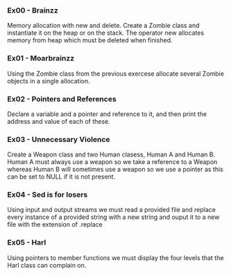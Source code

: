 <h3>Ex00 - Brainzz</h3>
Memory allocation with new and delete. Create a Zombie class and instantiate it on the heap or on the stack. The operator new allocates memory from heap which must be deleted when finished.

<h3>Ex01 - Moarbrainzz</h3>
Using the Zombie class from the previous exercese allocate several Zombie objects in a single allocation.

<h3>Ex02 - Pointers and References</h3>
Declare a variable and a pointer and reference to it, and then print the address and value of each of these.

<h3>Ex03 - Unnecessary Violence</h3>
Create a Weapon class and two Human clasess, Human A and Human B. Human A must always use a weapon so we take a reference to a Weapon whereas Human B will sometimes use a weapon so we use a pointer as this can be set to NULL if it is not present.

<h3>Ex04 - Sed is for losers</h3>
Using input and output streams we must read a provided file and replace every instance of a provided string with a new string and ouput it to a new file with the extension of .replace

<h3>Ex05 - Harl</h3>
Using pointers to member functions we must display the four levels that the Harl class can complain on.
